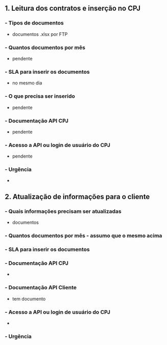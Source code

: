 
## 1. Leitura dos contratos e inserção no CPJ

  

### - Tipos de documentos

  

- documentos .xlsx por FTP

  

### - Quantos documentos por mês

  

- pendente

  

### - SLA para inserir os documentos

  

- no mesmo dia

  

### - O que precisa ser inserido

  

- pendente

  

### - Documentação API CPJ

  

- pendente

  

### - Acesso a API ou login de usuário do CPJ

  

- pendente

  

### - Urgência

  

-

  

## 2. Atualização de informações para o cliente

  

### - Quais informações precisam ser atualizadas

  

- documentos

  

### - Quantos documentos por mês - assumo que o mesmo acima

  

### - SLA para inserir os documentos

  

### - Documentação API CPJ

  

-

  

### - Documentação API Cliente

  

- tem documento

  

### - Acesso a API ou login de usuário do CPJ

  

-

  

### - Urgência